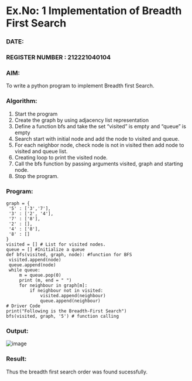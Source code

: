 # Ex.No: 1  Implementation of Breadth First Search 
### DATE:                                                                            
### REGISTER NUMBER : 212221040104
### AIM: 
To write a python program to implement Breadth first Search. 
### Algorithm:
1. Start the program
2. Create the graph by using adjacency list representation
3. Define a function bfs and take the set “visited” is empty and “queue” is empty
4. Search start with initial node and add the node to visited and queue.
5. For each neighbor node, check node is not in visited then add node to visited and queue list.
6.  Creating loop to print the visited node.
7.   Call the bfs function by passing arguments visited, graph and starting node.
8.   Stop the program.
### Program:
```
graph = {
 '5' : ['3','7'],
 '3' : ['2', '4'],
 '7' : ['8'],
 '2' : [],
 '4' : ['8'],
 '8' : []
}
visited = [] # List for visited nodes.
queue = [] #Initialize a queue
def bfs(visited, graph, node): #function for BFS
 visited.append(node)
 queue.append(node)
 while queue: 
     m = queue.pop(0)
     print (m, end = " ")
     for neighbour in graph[m]:
         if neighbour not in visited:
             visited.append(neighbour)
             queue.append(neighbour)
# Driver Code
print("Following is the Breadth-First Search")
bfs(visited, graph, '5') # function calling
```
### Output:
![image](https://github.com/MatlinLiginsha/AI_Lab_2023-24/assets/143495913/35a88fd5-8cf1-4ee0-8e06-d5c2785b1d78)
### Result:
Thus the breadth first search order was found sucessfully.
